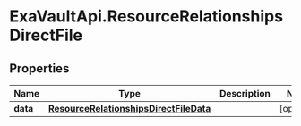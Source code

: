 # ExaVaultApi.ResourceRelationshipsDirectFile

## Properties
Name | Type | Description | Notes
------------ | ------------- | ------------- | -------------
**data** | [**ResourceRelationshipsDirectFileData**](ResourceRelationshipsDirectFileData.md) |  | [optional] 
